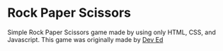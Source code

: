 # Rock Paper Scissors

Simple Rock Paper Scissors game made by using only HTML, CSS, and Javascript.
This game was originally made by [Dev Ed](https://github.com/developedbyed)
